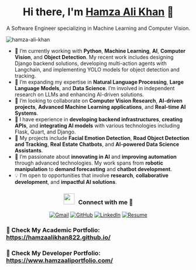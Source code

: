 <h1 align="center"> Hi there, I'm <a href="https://www.linkedin.com/in/hamza-ali-khan-5781b0200/" target="blank">Hamza Ali Khan</a> 👋</h1> 
<p align="center"> A Software Engineer specializing in Machine Learning and Computer Vision.
<br>

<p align="left"> <img src="https://komarev.com/ghpvc/?username=hamzaalikhan822" alt="hamza-ali-khan" /> </p>

- 🔭 I’m currently working with **Python**, **Machine Learning**, **AI**, **Computer Vision**, and **Object Detection**. My recent work includes designing Django backend solutions, developing multi-action agents with Langchain, and implementing YOLO models for object detection and tracking.
- 🌱 I’m expanding my expertise in **Natural Language Processing**, **Large Language Models**, and **Data Science**. I’m involved in independent research on LLMs and enhancing AI-driven solutions.
- 👯 I’m looking to collaborate on **Computer Vision Research**, **AI-driven projects**, **Advanced Machine Learning applications**, and **Real-time AI Systems**.
- 🚀 I have experience in **developing backend infrastructures**, **creating APIs**, and **integrating AI models** with various technologies including Flask, Quart, and Django.
- 🧠 My projects include **Facial Emotion Detection**, **Road Object Detection and Tracking**, **Real Estate Chatbots**, and **AI-powered Data Science Assistants**.
- 🌟 I’m passionate about **innovating in AI** and **improving automation** through advanced technologies. My work spans from **robotic manipulation** to **demand forecasting** and **chatbot development**.
- 💡 I’m open to opportunities that involve **research**, **collaborative development**, and **impactful AI solutions**.

<h3 align="center" > <img src="https://media.giphy.com/media/iY8CRBdQXODJSCERIr/giphy.gif" width="30" height="30" style="margin-right: 10px;">Connect with me 🤝 </h3>

<p align="center">
  <a href="mailto:alikhanhamza434@gmail.com"><img src="https://img.icons8.com/bubbles/50/000000/gmail.png" alt="Gmail"/></a>
  <a href="https://github.com/hamzaalikhan822"><img src="https://img.icons8.com/bubbles/50/000000/github.png" alt="GitHub"/></a>
  <a href="https://www.linkedin.com/in/hamza-ali-khan-5781b0200/"><img src="https://img.icons8.com/bubbles/50/000000/linkedin.png" alt="LinkedIn"/></a>
  <a href="https://flowcv.com/resume/6v7ig8lbh9e8"><img src="https://img.icons8.com/?size=50&id=115635&format=png" alt="Resume"/></a>
</p>

### 💼 Check My Academic Portfolio: https://hamzaalikhan822.github.io/

### 💼 Check My Developer Portfolio: https://www.hamzaaliportfolio.com/
